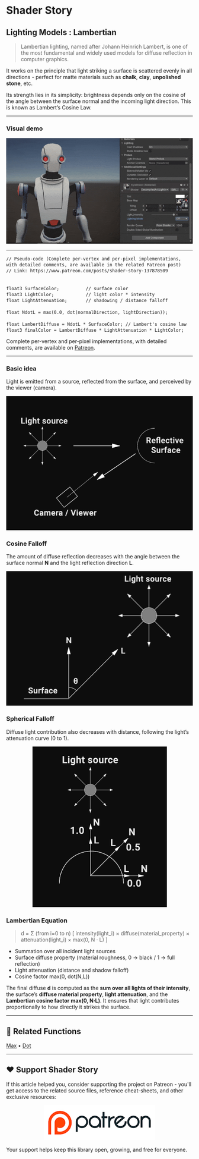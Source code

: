 # Shader Story

## Lighting Models : Lambertian

> Lambertian lighting, named after Johann Heinrich Lambert, is one of the most fundamental and widely used models for diffuse reflection in computer graphics.

It works on the principle that light striking a surface is scattered evenly in all directions - perfect for matte materials such as **chalk**, **clay**, **unpolished stone**, etc.

Its strength lies in its simplicity: brightness depends only on the cosine of the angle between the surface normal and the incoming light direction. This is known as Lambert’s Cosine Law.

---

### Visual demo

<p align="center">
<img src="https://github.com/DeGGeD/ShaderStory/blob/main/Resources/Images/Chapters/Lighting/Models/Lambertian/DA_Lighting_Models_Lambertian_Demo_01.gif" alt="Shader Story: Lighting Models - Lambertian" title="Shader Story: Lighting Models - Lambertian">
</p>

---

```hlsl
// Pseudo-code (Complete per-vertex and per-pixel implementations, with detailed comments, are available in the related Patreon post)
// Link: https://www.patreon.com/posts/shader-story-137878509


float3 SurfaceColor;          // surface color
float3 LightColor;            // light color * intensity
float LightAttenuation;       // shadowing / distance falloff

float NdotL = max(0.0, dot(normalDirection, lightDirection));

float LambertDiffuse = NdotL * SurfaceColor; // Lambert's cosine law
float3 finalColor = LambertDiffuse * LightAttenuation * LightColor;

```

Complete per-vertex and per-pixel implementations, with detailed comments, are available on [Patreon](https://www.patreon.com/posts/shader-story-137878509).

---

### Basic idea

Light is emitted from a source, reflected from the surface, and perceived by the viewer (camera).

<p align="center">
<img src="https://github.com/DeGGeD/ShaderStory/blob/main/Resources/Images/Chapters/Lighting/Models/Lambertian/DA_Lighting_Models_Lambertian_BasicIdea.png" alt="Shader Story: Lighting Models - Lambertian. Basic Idea" title="Shader Story: Lighting Models - Lambertian. Basic Idea">
</p>

### Cosine Falloff

The amount of diffuse reflection decreases with the angle between the surface normal **N** and the light reflection direction **L**.

<p align="center">
<img src="https://github.com/DeGGeD/ShaderStory/blob/main/Resources/Images/Chapters/Lighting/Models/Lambertian/DA_Lighting_Models_Lambertian_CosineFalloff.png" alt="Shader Story: Lighting Models - Lambertian. Cosine Falloff" title="Shader Story: Lighting Models - Lambertian. Cosine Falloff">
</p>

### Spherical Falloff

Diffuse light contribution also decreases with distance, following the light’s attenuation curve (0 to 1).

<p align="center">
<img src="https://github.com/DeGGeD/ShaderStory/blob/main/Resources/Images/Chapters/Lighting/Models/Lambertian/DA_Lighting_Models_Lambertian_SphericalFalloff.png" alt="Shader Story: Lighting Models - Lambertian. Spherical Falloff" title="Shader Story: Lighting Models - Lambertian. Spherical Falloff">
</p>

### Lambertian Equation

> d = Σ (from i=0 to n) [ intensity(light_i) × diffuse(material_property) × attenuation(light_i) × max(0, N · L) ]

- Summation over all incident light sources
- Surface diffuse property (material roughness, 0 → black / 1 → full reflection)
- Light attenuation (distance and shadow falloff)
- Cosine factor max(0, dot(N,L))

The final diffuse **d** is computed as the **sum over all lights of their intensity**, the surface’s **diffuse material property**, **light attenuation**, and the **Lambertian cosine factor max(0, N·L)**. It ensures that light contributes proportionally to how directly it strikes the surface.

---

## 🔗 Related Functions

[Max](https://github.com/DeGGeD/ShaderStory/blob/main/Chapters/CommonFunctions/MinMax.md) • [Dot](https://github.com/DeGGeD/ShaderStory/blob/main/Chapters/CommonFunctions/Dot.md)

---

## ❤️ Support Shader Story

If this article helped you, consider supporting the project on Patreon - you'll get access to the related source files, reference cheat-sheets, and other exclusive resources:

<p align="center">
  <a href="https://www.patreon.com/decompiled_art" target="_blank">
    <img src="https://github.com/DeGGeD/ShaderStory/blob/main/Resources/Images/Github/ShaderStory_Github_Patreon.jpg" alt="DecompiledArt on Patreon">
  </a>
</p>

Your support helps keep this library open, growing, and free for everyone.
